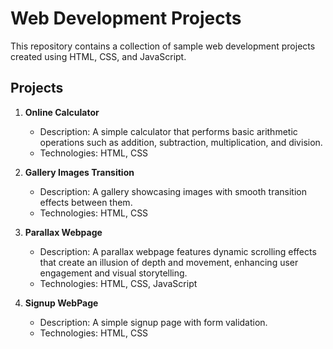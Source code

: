 # Web Development Projects

This repository contains a collection of sample web development projects created using HTML, CSS, and JavaScript.

## Projects

1. **Online Calculator**
   - Description: A simple calculator that performs basic arithmetic operations such as addition, subtraction, multiplication, and division.
   - Technologies: HTML, CSS

2. **Gallery Images Transition**
   - Description: A gallery showcasing images with smooth transition effects between them.
   - Technologies: HTML, CSS

3. **Parallax Webpage**
   - Description: A parallax webpage features dynamic scrolling effects that create an illusion of depth and movement, enhancing user engagement and visual storytelling.
   - Technologies: HTML, CSS, JavaScript

4. **Signup WebPage**
   - Description: A simple signup page with form validation.
   - Technologies: HTML, CSS

